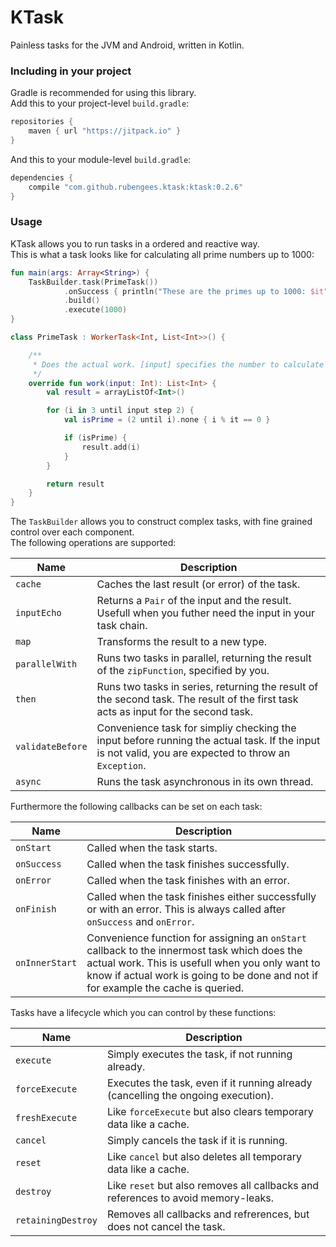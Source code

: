 # KTask

Painless tasks for the JVM and Android, written in Kotlin.

### Including in your project

Gradle is recommended for using this library.<br>
Add this to your project-level `build.gradle`:

```groovy
repositories {
    maven { url "https://jitpack.io" }
}
```

And this to your module-level `build.gradle`:

```groovy
dependencies {
    compile "com.github.rubengees.ktask:ktask:0.2.6"
}
```

### Usage

KTask allows you to run tasks in a ordered and reactive way.<br>
This is what a task looks like for calculating all prime numbers up to 1000:

```kotlin
fun main(args: Array<String>) {
    TaskBuilder.task(PrimeTask())
            .onSuccess { println("These are the primes up to 1000: $it") }
            .build()
            .execute(1000)
}

class PrimeTask : WorkerTask<Int, List<Int>>() {

    /**
     * Does the actual work. [input] specifies the number to calculate primes to (exclusive).
     */
    override fun work(input: Int): List<Int> {
        val result = arrayListOf<Int>()

        for (i in 3 until input step 2) {
            val isPrime = (2 until i).none { i % it == 0 }

            if (isPrime) {
                result.add(i)
            }
        }

        return result
    }
}
```

The `TaskBuilder` allows you to construct complex tasks, with fine grained control over each component.<br>
The following operations are supported:

| Name | Description |
| -- | -- |
| `cache` | Caches the last result (or error) of the task. |
| `inputEcho` | Returns a `Pair` of the input and the result. Usefull when you futher need the input in your task chain. |
| `map` | Transforms the result to a new type. |
| `parallelWith` | Runs two tasks in parallel, returning the result of the `zipFunction`, specified by you. |
| `then` | Runs two tasks in series, returning the result of the second task. The result of the first task acts as input for the second task. |
| `validateBefore` | Convenience task for simpliy checking the input before running the actual task. If the input is not valid, you are expected to throw an `Exception`. |
| `async` | Runs the task asynchronous in its own thread. |

Furthermore the following callbacks can be set on each task:

| Name | Description |
| -- | -- |
| `onStart` | Called when the task starts. |
| `onSuccess` | Called when the task finishes successfully. |
| `onError` | Called when the task finishes with an error. |
| `onFinish` | Called when the task finishes either successfully or with an error. This is always called after  `onSuccess` and `onError`. |
| `onInnerStart` | Convenience function for assigning an `onStart` callback to the innermost task which does the actual work. This is usefull when you only want to know if actual work is going to be done and not if for example the cache is queried. |

Tasks have a lifecycle which you can control by these functions:

| Name | Description |
| -- | -- |
| `execute` | Simply executes the task, if not running already. |
| `forceExecute` | Executes the task, even if it running already (cancelling the ongoing execution). |
| `freshExecute` | Like `forceExecute` but also clears temporary data like a cache. |
| `cancel` | Simply cancels the task if it is running. |
| `reset` | Like `cancel` but also deletes all temporary data like a cache. |
| `destroy` | Like `reset` but also removes all callbacks and references to avoid memory-leaks. |
| `retainingDestroy` | Removes all callbacks and refrerences, but does not cancel the task. |
